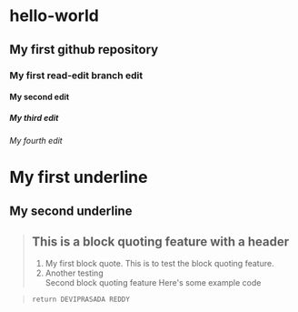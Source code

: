 # hello-world
## My first github repository  
### My first read-edit branch edit  
#### My second edit  
##### My third edit  
###### My fourth edit  
My first underline
==================  
My second underline  
-------------------

>## This is a block quoting feature with a header 
>  1. My first block quote. This is to test the block quoting feature.  
>  2. Another testing  
   Second block quoting feature
>     Here's some example code
 
>     return DEVIPRASADA REDDY
